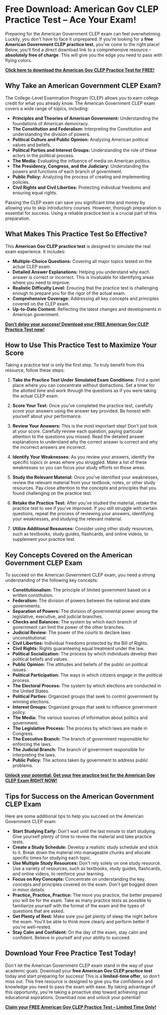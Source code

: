 # Free Download: American Gov CLEP Practice Test – Ace Your Exam!

Preparing for the American Government CLEP exam can feel overwhelming. Luckily, you don't have to face it unprepared. If you're looking for a **free American Government CLEP practice test**, you've come to the right place! Below, you'll find a direct download link to a comprehensive resource – **absolutely free of charge**. This will give you the edge you need to pass with flying colors.

[**Click here to download the American Gov CLEP Practice Test for FREE!**](https://udemywork.com/american-gov-clep-practice-test)

## Why Take an American Government CLEP Exam?

The College-Level Examination Program (CLEP) allows you to earn college credit for what you already know. The American Government CLEP exam covers a wide range of topics, including:

*   **Principles and Theories of American Government:** Understanding the foundations of American democracy.
*   **The Constitution and Federalism:** Interpreting the Constitution and understanding the division of powers.
*   **Political Culture and Public Opinion:** Analyzing American political values and beliefs.
*   **Political Parties and Interest Groups:** Understanding the role of these actors in the political process.
*   **The Media:** Evaluating the influence of media on American politics.
*   **The Presidency, Congress, and the Judiciary:** Understanding the powers and functions of each branch of government.
*   **Public Policy:** Analyzing the process of creating and implementing policies.
*   **Civil Rights and Civil Liberties:** Protecting individual freedoms and ensuring equal rights.

Passing the CLEP exam can save you significant time and money by allowing you to skip introductory courses. However, thorough preparation is essential for success. Using a reliable practice test is a crucial part of this preparation.

## What Makes This Practice Test So Effective?

This **American Gov CLEP practice test** is designed to simulate the real exam experience. It includes:

*   **Multiple-Choice Questions:** Covering all major topics tested on the actual CLEP exam.
*   **Detailed Answer Explanations:** Helping you understand why each answer is correct or incorrect. This is invaluable for identifying areas where you need to improve.
*   **Realistic Difficulty Level:** Ensuring that the practice test is challenging enough to prepare you for the rigor of the actual exam.
*   **Comprehensive Coverage:** Addressing all key concepts and principles covered on the CLEP exam.
*   **Up-to-Date Content:** Reflecting the latest changes and developments in American government.

[**Don't delay your success! Download your FREE American Gov CLEP Practice Test now!**](https://udemywork.com/american-gov-clep-practice-test)

## How to Use This Practice Test to Maximize Your Score

Taking a practice test is only the first step. To truly benefit from this resource, follow these steps:

1.  **Take the Practice Test Under Simulated Exam Conditions:** Find a quiet place where you can concentrate without distractions. Set a timer for the allotted time and work through the questions as if you were taking the actual CLEP exam.

2.  **Score Your Test:** Once you've completed the practice test, carefully score your answers using the answer key provided. Be honest with yourself about your performance.

3.  **Review Your Answers:** This is the most important step! Don't just look at your score. Carefully review each question, paying particular attention to the questions you missed. Read the detailed answer explanations to understand why the correct answer is correct and why the incorrect answers are incorrect.

4.  **Identify Your Weaknesses:** As you review your answers, identify the specific topics or areas where you struggled. Make a list of these weaknesses so you can focus your study efforts on those areas.

5.  **Study the Relevant Material:** Once you've identified your weaknesses, review the relevant material from your textbook, notes, or other study resources. Pay close attention to the concepts and principles that you found challenging on the practice test.

6.  **Retake the Practice Test:** After you've studied the material, retake the practice test to see if you've improved. If you still struggle with certain questions, repeat the process of reviewing your answers, identifying your weaknesses, and studying the relevant material.

7.  **Utilize Additional Resources:** Consider using other study resources, such as textbooks, study guides, flashcards, and online videos, to supplement your practice test.

## Key Concepts Covered on the American Government CLEP Exam

To succeed on the American Government CLEP exam, you need a strong understanding of the following key concepts:

*   **Constitutionalism:** The principle of limited government based on a written constitution.
*   **Federalism:** The division of powers between the national and state governments.
*   **Separation of Powers:** The division of governmental power among the legislative, executive, and judicial branches.
*   **Checks and Balances:** The system by which each branch of government can limit the power of the other branches.
*   **Judicial Review:** The power of the courts to declare laws unconstitutional.
*   **Civil Liberties:** Individual freedoms protected by the Bill of Rights.
*   **Civil Rights:** Rights guaranteeing equal treatment under the law.
*   **Political Socialization:** The process by which individuals develop their political beliefs and values.
*   **Public Opinion:** The attitudes and beliefs of the public on political issues.
*   **Political Participation:** The ways in which citizens engage in the political process.
*   **The Electoral Process:** The system by which elections are conducted in the United States.
*   **Political Parties:** Organized groups that seek to control government by winning elections.
*   **Interest Groups:** Organized groups that seek to influence government policy.
*   **The Media:** The various sources of information about politics and government.
*   **The Legislative Process:** The process by which laws are made in Congress.
*   **The Executive Branch:** The branch of government responsible for enforcing the laws.
*   **The Judicial Branch:** The branch of government responsible for interpreting the laws.
*   **Public Policy:** The actions taken by government to address public problems.

[**Unlock your potential: Get your free practice test for the American Gov CLEP Exam RIGHT NOW!**](https://udemywork.com/american-gov-clep-practice-test)

## Tips for Success on the American Government CLEP Exam

Here are some additional tips to help you succeed on the American Government CLEP exam:

*   **Start Studying Early:** Don't wait until the last minute to start studying. Give yourself plenty of time to review the material and take practice tests.
*   **Create a Study Schedule:** Develop a realistic study schedule and stick to it. Break down the material into manageable chunks and allocate specific times for studying each topic.
*   **Use Multiple Study Resources:** Don't rely solely on one study resource. Use a variety of resources, such as textbooks, study guides, flashcards, and online videos, to reinforce your learning.
*   **Focus on Key Concepts:** Concentrate on understanding the key concepts and principles covered on the exam. Don't get bogged down in minor details.
*   **Practice, Practice, Practice:** The more you practice, the better prepared you will be for the exam. Take as many practice tests as possible to familiarize yourself with the format of the exam and the types of questions that are asked.
*   **Get Plenty of Rest:** Make sure you get plenty of sleep the night before the exam. You'll be able to think more clearly and perform better if you're well-rested.
*   **Stay Calm and Confident:** On the day of the exam, stay calm and confident. Believe in yourself and your ability to succeed.

## Download Your Free Practice Test Today!

Don't let the American Government CLEP exam stand in the way of your academic goals. Download your **free American Gov CLEP practice test** today and start preparing for success! This is a **limited-time offer**, so don't miss out. This free resource is designed to give you the confidence and knowledge you need to pass the exam with ease. By taking advantage of this opportunity, you're taking a proactive step toward achieving your educational aspirations. Download now and unlock your potential!

[**Claim your FREE American Gov CLEP Practice Test – Limited Time Only!**](https://udemywork.com/american-gov-clep-practice-test)
